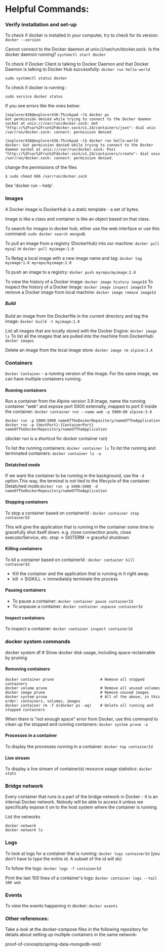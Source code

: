 # Helpful Commands:

### Verify installation and set-up

To check if docker is installed in your computer, try to check for its version: `docker --version`

Cannot connect to the Docker daemon at unix:///var/run/docker.sock. Is the docker daemon running?
`systemctl start docker`

To check if Docker Client is talking to Docker Daemon and that Docker Daemon is talking to Docker Hub successfully: `docker run hello-world`

`sudo systemctl status docker`

To check if docker is running : 

```
sudo service docker status
```

If you see errors like the ones below:

```
[explorer436@explorer436-Thinkpad ~]$ docker ps
Got permission denied while trying to connect to the Docker daemon socket at unix:///var/run/docker.sock: Get "http://%2Fvar%2Frun%2Fdocker.sock/v1.24/containers/json": dial unix /var/run/docker.sock: connect: permission denied

[explorer436@explorer436-Thinkpad ~]$ docker run hello-world
docker: Got permission denied while trying to connect to the Docker daemon socket at unix:///var/run/docker.sock: Post "http://%2Fvar%2Frun%2Fdocker.sock/v1.24/containers/create": dial unix /var/run/docker.sock: connect: permission denied.
```

change the permissions of the files
```
$ sudo chmod 666 /var/run/docker.sock 
```

See 'docker run --help'.

### Images

A Docker image is DockerHub is a static template - a set of bytes.

Image is like a class and container is like an object based on that class.

To search for images in docker hub, either use the web interface or use this command: `sudo docker search mongodb`

To pull an image from a registry (DockerHub) into our machine: `docker pull mysql` or `docker pull myimage:1.0`

To Retag a local image with a new image name and tag: `docker tag myimage:1.0 myrepo/myimage:2.0`

To push an image to a registry: `docker push myrepo/myimage:2.0`

To view the history of a Docker image: `docker image history imageId`
To inspect the history of a Docker image: `docker image inspect imageId`
To remove a Docker image from local machine: `docker image remove imageId`

##### Build

Build an image from the Dockerfile in the current directory and tag the image: `docker build -t myimage:1.0`

List all images that are locally stored with the Docker Engine: `docker image ls`
To list all the images that are pulled into the machine from DockerHub: `docker images`

Delete an image from the local image store: `docker image rm alpine:3.4`

### Containers

`Docker Container` - a running version of the image. For the same image, we can have multiple containers running.

#### Running containers

Run a container from the Alpine version 3.9 image, name the running container "web" and expose port 5000 externally, mapped to port 0 inside the container: `docker container run --name web -p 5000:80 alpine:3.9`

```
docker run -p 5000:5000 nameOfTheDockerRepository/nameOfTheApplication
docker run -p {HostPort}:{ContainerPort} nameOfTheDockerRepository/nameOfTheApplication
```
 
(docker run is a shortcut for docker container run)

To list the running containers: `docker container ls`
To list the running and terminated containers: `docker container ls -a`

#### Detatched mode

If we want the container to be running in the background, use the `-d` option.This way, the terminal is not tied to the lifecycle of the container. Detatched mode:`docker run -p 5000:5000 -d nameOfTheDockerRepository/nameOfTheApplication`

#### Stopping containers

To stop a container based on containerId : `docker container stop containerId`

This will give the application that is running in the container some time to gracefully shut itself down. e.g. close connection pools, close executorService, etc.
stop -> SIGTERM -> graceful shutdown

#### Killing containers

To kil a container based on containerId : `docker container kill containerId`

- Kill the container and the application that is running in it right away.
- kill -> SIGKILL  -> immediately terminate the process

#### Pausing containers

- To pause a container: `docker container pause containerId`
- To unpause a container: `docker container unpause containerId`

#### Inspect containers

To inspect a container: `docker container inspect containerId`

### docker system commands

docker system df         # Show docker disk usage, including space reclaimable by pruning

#### Removing containers

```
docker container prune                     # Remove all stopped containers
docker volume prune                        # Remove all unused volumes
docker image prune                         # Remove unused images
docker system prune                        # All of the above, in this order: containers, volumes, images
docker container rm -f $(docker ps -aq)    # Delete all running and stopped containers
```

When there is "not enough space" error from Docker, use this command to clean up the stopped and running containers: `docker system prune -a`

#### Processes in a container

To display the processes running in a container: `docker top containerId`

#### Live stream

To display a live stream of container(s) resource usage statistics: `docker stats`

### Bridge network

Every container that runs is a part of the bridge network in Docker - it is an internal Docker network. Nobody will be able to access it unless we specifically expose it on to the host system where the container is running.

List the networks
```
docker network
docker network ls

```

### Logs

To look at logs for a container that is running: `docker logs containerId` (you don't have to type the entire id. A subset of the id will do)

To follow the logs: `docker logs -f containerId`

Print the last 100 lines of a container's logs: `docker container logs --tail 100 web`

### Events

To view the events happening in docker: `docker events`

### Other references:

Take a look at the docker-compose files in the following repository for details about setting up multiple containers in the same network:

proof-of-concepts/spring-data-mongodb-rest/
